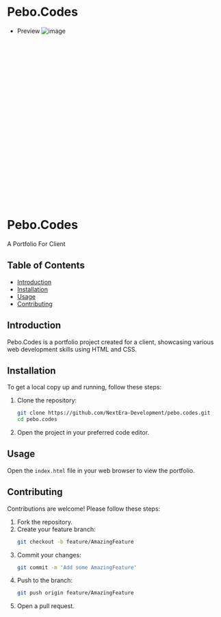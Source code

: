 # Pebo.Codes
- Preview
![image](https://github.com/user-attachments/assets/eb2ca8c8-3231-42f8-a05b-65961704ec49)























<br><br><br><br><br><br><br><br><br><br><br>
<br><br><br><br><br><br><br><br><br><br><br>
# Pebo.Codes

A Portfolio For Client

## Table of Contents

- [Introduction](#introduction)
- [Installation](#installation)
- [Usage](#usage)
- [Contributing](#contributing)


## Introduction

Pebo.Codes is a portfolio project created for a client, showcasing various web development skills using HTML and CSS.

## Installation

To get a local copy up and running, follow these steps:

1. Clone the repository:
    ```sh
    git clone https://github.com/NextEra-Development/pebo.codes.git
    cd pebo.codes
    ```

2. Open the project in your preferred code editor.

## Usage

Open the `index.html` file in your web browser to view the portfolio.

## Contributing

Contributions are welcome! Please follow these steps:

1. Fork the repository.
2. Create your feature branch:
    ```sh
    git checkout -b feature/AmazingFeature
    ```
3. Commit your changes:
    ```sh
    git commit -m 'Add some AmazingFeature'
    ```
4. Push to the branch:
    ```sh
    git push origin feature/AmazingFeature
    ```
5. Open a pull request.
